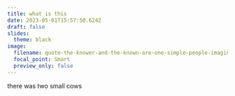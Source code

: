 ```yaml
---
title: what is this
date: 2023-05-01T15:57:50.624Z
draft: false
slides:
  theme: black
image:
  filename: quote-the-knower-and-the-known-are-one-simple-people-imagine-that-they-should-see-god-as-if-he-stood-meister-eckhart-55612.jpeg
  focal_point: Smart
  preview_only: false
---
```

t﻿here was two small cows